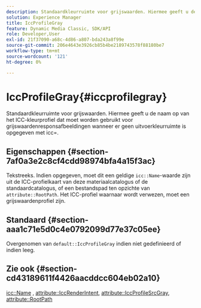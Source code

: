 ```yaml
---
description: Standaardkleurruimte voor grijswaarden. Hiermee geeft u de naam op van het ICC-kleurprofiel dat moet worden gebruikt voor grijswaardenresponsafbeeldingen wanneer er geen uitvoerkleurruimte is opgegeven met icc=.
solution: Experience Manager
title: IccProfileGray
feature: Dynamic Media Classic, SDK/API
role: Developer,User
exl-id: 21f37090-a68c-4d86-a807-bda243a8f99e
source-git-commit: 206e4643e3926cb85b4be2189743578f88180be7
workflow-type: tm+mt
source-wordcount: '121'
ht-degree: 0%

---
```


# IccProfileGray{#iccprofilegray}

Standaardkleurruimte voor grijswaarden. Hiermee geeft u de naam op van het ICC-kleurprofiel dat moet worden gebruikt voor grijswaardenresponsafbeeldingen wanneer er geen uitvoerkleurruimte is opgegeven met icc=.

## Eigenschappen {#section-7af0a3e2c8cf4cdd98974bfa4a15f3ac}

Tekstreeks. Indien opgegeven, moet dit een geldige `icc::Name`-waarde zijn uit de ICC-profielkaart van deze materiaalcatalogus of de standaardcatalogus, of een bestandspad ten opzichte van `attribute::RootPath`. Het ICC-profiel waarnaar wordt verwezen, moet een grijswaardenprofiel zijn.

## Standaard {#section-aaa1c71e5d0c4e0792099d77e37c05ee}

Overgenomen van `default::IccProfileGray` indien niet gedefinieerd of indien leeg.

## Zie ook {#section-cd43189611f4426aacddcc604eb02a10}

[icc::Name](../../../../../ir-api/material-cat/image-rendering-api-ref/c-ir-material-catalog/c-ir-icc-profile-map-reference/r-ir-name-icc.md#reference-7a293ede360e433782575f8f6a562ac2) ,  [attribute::IccRenderIntent](../../../../../ir-api/material-cat/image-rendering-api-ref/c-ir-material-catalog/c-ir-attributes-reference/r-ir-iccrenderintent.md#reference-3b80b7a4c25545a593c5076f318b5c40),  [attribute::IccProfileSrcGray](../../../../../ir-api/material-cat/image-rendering-api-ref/c-ir-material-catalog/c-ir-attributes-reference/r-ir-iccprofilesrcgray.md#reference-a2abcd4aa5864738bbea8f55706deaf2),  [attribute::RootPath](../../../../../ir-api/material-cat/image-rendering-api-ref/c-ir-material-catalog/c-ir-attributes-reference/r-ir-rootpath.md#reference-a4d7c96b62e14fcbad1740c702f160f3)
